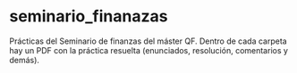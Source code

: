 # seminario_finanazas

Prácticas del Seminario de finanzas del máster QF. Dentro de cada carpeta hay un PDF con la práctica resuelta (enunciados, resolución, comentarios y demás).
